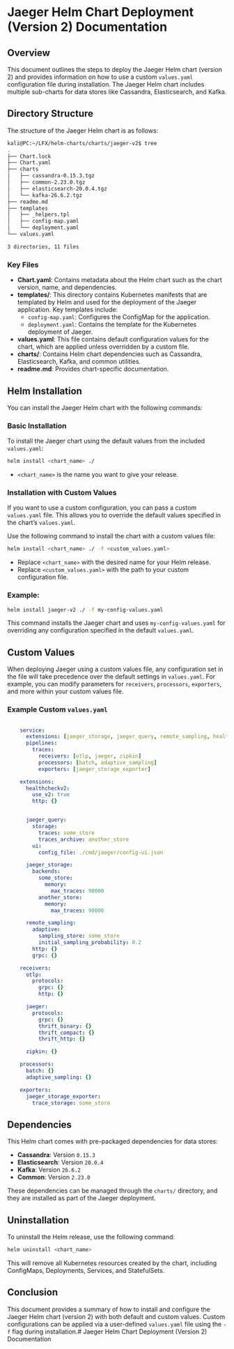 # Jaeger Helm Chart Deployment (Version 2) Documentation

## Overview

This document outlines the steps to deploy the Jaeger Helm chart (version 2) and provides information on how to use a custom `values.yaml` configuration file during installation. The Jaeger Helm chart includes multiple sub-charts for data stores like Cassandra, Elasticsearch, and Kafka.

## Directory Structure

The structure of the Jaeger Helm chart is as follows:

```bash
kali@PC:~/LFX/helm-charts/charts/jaeger-v2$ tree
.
├── Chart.lock
├── Chart.yaml
├── charts
│   ├── cassandra-0.15.3.tgz
│   ├── common-2.23.0.tgz
│   ├── elasticsearch-20.0.4.tgz
│   └── kafka-26.6.2.tgz
├── readme.md
├── templates
│   ├── _helpers.tpl
│   ├── config-map.yaml
│   └── deployment.yaml
└── values.yaml

3 directories, 11 files
```

### Key Files
- **Chart.yaml**: Contains metadata about the Helm chart such as the chart version, name, and dependencies.
- **templates/**: This directory contains Kubernetes manifests that are templated by Helm and used for the deployment of the Jaeger application. Key templates include:
  - `config-map.yaml`: Configures the ConfigMap for the application.
  - `deployment.yaml`: Contains the template for the Kubernetes deployment of Jaeger.
- **values.yaml**: This file contains default configuration values for the chart, which are applied unless overridden by a custom file.
- **charts/**: Contains Helm chart dependencies such as Cassandra, Elasticsearch, Kafka, and common utilities.
- **readme.md**: Provides chart-specific documentation.

## Helm Installation

You can install the Jaeger Helm chart with the following commands:

### Basic Installation

To install the Jaeger chart using the default values from the included `values.yaml`:

```bash
helm install <chart_name> ./
```

- `<chart_name>` is the name you want to give your release.

### Installation with Custom Values

If you want to use a custom configuration, you can pass a custom `values.yaml` file. This allows you to override the default values specified in the chart’s `values.yaml`.

Use the following command to install the chart with a custom values file:

```bash
helm install <chart_name> ./ -f <custom_values.yaml>
```

- Replace `<chart_name>` with the desired name for your Helm release.
- Replace `<custom_values.yaml>` with the path to your custom configuration file.

### Example:

```bash
helm install jaeger-v2 ./ -f my-config-values.yaml
```

This command installs the Jaeger chart and uses `my-config-values.yaml` for overriding any configuration specified in the default `values.yaml`.

## Custom Values

When deploying Jaeger using a custom values file, any configuration set in the file will take precedence over the default settings in `values.yaml`. For example, you can modify parameters for `receivers`, `processors`, `exporters`, and more within your custom values file.

### Example Custom `values.yaml`

```yaml

    service:
      extensions: [jaeger_storage, jaeger_query, remote_sampling, healthcheckv2]
      pipelines:
        traces:
          receivers: [otlp, jaeger, zipkin]
          processors: [batch, adaptive_sampling]
          exporters: [jaeger_storage_exporter]

    extensions:
      healthcheckv2:
        use_v2: true
        http: {}


      jaeger_query:
        storage:
          traces: some_store
          traces_archive: another_store
        ui:
          config_file: ./cmd/jaeger/config-ui.json

      jaeger_storage:
        backends:
          some_store:
            memory:
              max_traces: 90000
          another_store:
            memory:
              max_traces: 90000

      remote_sampling:
        adaptive:
          sampling_store: some_store
          initial_sampling_probability: 0.2
        http: {}
        grpc: {}

    receivers:
      otlp:
        protocols:
          grpc: {}
          http: {}

      jaeger:
        protocols:
          grpc: {}
          thrift_binary: {}
          thrift_compact: {}
          thrift_http: {}

      zipkin: {}

    processors:
      batch: {}
      adaptive_sampling: {}

    exporters:
      jaeger_storage_exporter:
        trace_storage: some_store
```

## Dependencies

This Helm chart comes with pre-packaged dependencies for data stores:
- **Cassandra**: Version `0.15.3`
- **Elasticsearch**: Version `20.0.4`
- **Kafka**: Version `26.6.2`
- **Common**: Version `2.23.0`

These dependencies can be managed through the `charts/` directory, and they are installed as part of the Jaeger deployment.

## Uninstallation

To uninstall the Helm release, use the following command:

```bash
helm uninstall <chart_name>
```

This will remove all Kubernetes resources created by the chart, including ConfigMaps, Deployments, Services, and StatefulSets.

## Conclusion

This document provides a summary of how to install and configure the Jaeger Helm chart (version 2) with both default and custom values. Custom configurations can be applied via a user-defined `values.yaml` file using the `-f` flag during installation.# Jaeger Helm Chart Deployment (Version 2) Documentation

